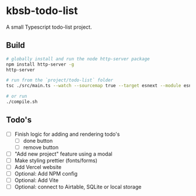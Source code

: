 # kbsb-todo-list

A small Typescript todo-list project.

## Build

```bash
# globally install and run the node http-server package
npm install http-server -g
http-server

# run from the `project/todo-list` folder
tsc ./src/main.ts --watch --sourcemap true --target esnext --module esnext --outDir "./dist"

# or run
./compile.sh
```

## Todo's

- [ ] Finish logic for adding and rendering todo's
    - [ ] done button
    - [ ] remove button
- [ ] "Add new project" feature using a modal
- [ ] Make styling prettier (fonts/forms)
- [ ] Add Vercel website
- [ ] Optional: Add NPM config
- [ ] Optional: Add Vite
- [ ] Optional: connect to Airtable, SQLite or local storage
